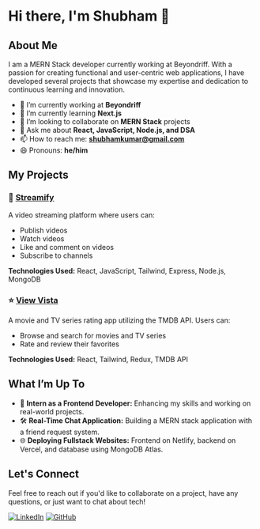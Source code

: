 # Hi there, I'm Shubham 👋

## About Me

I am a MERN Stack developer currently working at Beyondriff. With a passion for creating functional and user-centric web applications, I have developed several projects that showcase my expertise and dedication to continuous learning and innovation.

- 🔭 I’m currently working at **Beyondriff**
- 🌱 I’m currently learning **Next.js**
- 👯 I’m looking to collaborate on **MERN Stack** projects
- 💬 Ask me about **React, JavaScript, Node.js, and DSA**
- 📫 How to reach me: **shubhamkumar@gmail.com**
- 😄 Pronouns: **he/him**

## My Projects

### 🚀 [Streamify](https://github.com/Shubham071122/streamify)
A video streaming platform where users can:
- Publish videos
- Watch videos
- Like and comment on videos
- Subscribe to channels

**Technologies Used:** React, JavaScript, Tailwind, Express, Node.js, MongoDB

### ⭐ [View Vista](https://github.com/Shubham071122/viewvista)
A movie and TV series rating app utilizing the TMDB API. Users can:
- Browse and search for movies and TV series
- Rate and review their favorites

**Technologies Used:** React, Tailwind, Redux, TMDB API

## What I’m Up To

- 🌟 **Intern as a Frontend Developer:** Enhancing my skills and working on real-world projects.
- 🛠 **Real-Time Chat Application:** Building a MERN stack application with a friend request system.
- 🌐 **Deploying Fullstack Websites:** Frontend on Netlify, backend on Vercel, and database using MongoDB Atlas.

## Let's Connect

Feel free to reach out if you'd like to collaborate on a project, have any questions, or just want to chat about tech!

[![LinkedIn](https://img.shields.io/badge/-LinkedIn-blue)](https://www.linkedin.com/in/shubhamkumar0711)
[![GitHub](https://img.shields.io/badge/-GitHub-black)](https://github.com/Shubham071122)

